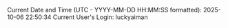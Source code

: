 Current Date and Time (UTC - YYYY-MM-DD HH:MM:SS formatted): 2025-10-06 22:50:34
Current User's Login: luckyaiman
